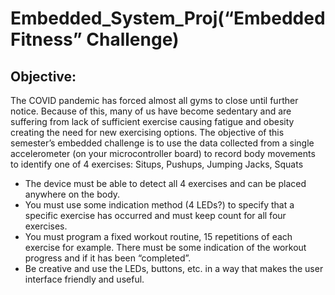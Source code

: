 # Embedded_System_Proj(“Embedded Fitness” Challenge)

## Objective:
The COVID pandemic has forced almost all gyms to close until further notice. Because
of this, many of us have become sedentary and are suffering from lack of sufficient
exercise causing fatigue and obesity creating the need for new exercising options. The
objective of this semester’s embedded challenge is to use the data collected from a
single accelerometer (on your microcontroller board) to record body movements to
identify one of 4 exercises: Situps, Pushups, Jumping Jacks, Squats
* The device must be able to detect all 4 exercises and can be placed anywhere
on the body.
* You must use some indication method (4 LEDs?) to specify that a specific
exercise has occurred and must keep count for all four exercises.
* You must program a fixed workout routine, 15 repetitions of each exercise for
example. There must be some indication of the workout progress and if it has
been “completed”.
* Be creative and use the LEDs, buttons, etc. in a way that makes the user
interface friendly and useful.
